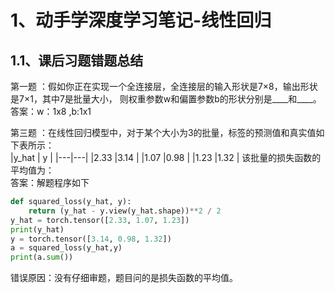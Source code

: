 # 1、动手学深度学习笔记-线性回归
## 1.1、课后习题错题总结


第一题 ：假如你正在实现一个全连接层，全连接层的输入形状是7×8，输出形状是7×1，其中7是批量大小，
则权重参数w和偏置参数b的形状分别是____和____。<br>
答案：w：1x8 ,b:1x1<br>

第三题 ：在线性回归模型中，对于某个大小为3的批量，标签的预测值和真实值如下表所示：<br>
|y_hat | y |
|---|---|
|2.33 |3.14 |
|1.07 |0.98 |
|1.23 |1.32 |
该批量的损失函数的平均值为：<br>
答案：解题程序如下<br>
```python
def squared_loss(y_hat, y): 
    return (y_hat - y.view(y_hat.shape))**2 / 2
y_hat = torch.tensor([2.33, 1.07, 1.23])
print(y_hat)
y = torch.tensor([3.14, 0.98, 1.32])
a = squared_loss(y_hat,y)
print(a.sum())
```
错误原因：没有仔细审题，题目问的是损失函数的平均值。<br>

